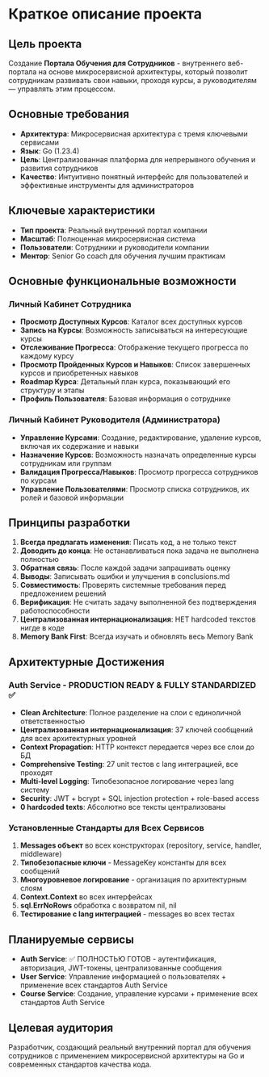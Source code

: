 # Краткое описание проекта

## Цель проекта
Создание **Портала Обучения для Сотрудников** - внутреннего веб-портала на основе микросервисной архитектуры, который позволит сотрудникам развивать свои навыки, проходя курсы, а руководителям — управлять этим процессом.

## Основные требования
- **Архитектура**: Микросервисная архитектура с тремя ключевыми сервисами
- **Язык**: Go (1.23.4)
- **Цель**: Централизованная платформа для непрерывного обучения и развития сотрудников
- **Качество**: Интуитивно понятный интерфейс для пользователей и эффективные инструменты для администраторов

## Ключевые характеристики
- **Тип проекта**: Реальный внутренний портал компании
- **Масштаб**: Полноценная микросервисная система
- **Пользователи**: Сотрудники и руководители компании
- **Ментор**: Senior Go coach для обучения лучшим практикам

## Основные функциональные возможности

### Личный Кабинет Сотрудника
- **Просмотр Доступных Курсов**: Каталог всех доступных курсов
- **Запись на Курсы**: Возможность записываться на интересующие курсы
- **Отслеживание Прогресса**: Отображение текущего прогресса по каждому курсу
- **Просмотр Пройденных Курсов и Навыков**: Список завершенных курсов и приобретенных навыков
- **Roadmap Курса**: Детальный план курса, показывающий его структуру и этапы
- **Профиль Пользователя**: Базовая информация о сотруднике

### Личный Кабинет Руководителя (Администратора)
- **Управление Курсами**: Создание, редактирование, удаление курсов, включая их содержание и навыки
- **Назначение Курсов**: Возможность назначать определенные курсы сотрудникам или группам
- **Валидация Прогресса/Навыков**: Просмотр прогресса сотрудников по курсам
- **Управление Пользователями**: Просмотр списка сотрудников, их ролей и базовой информации

## Принципы разработки
1. **Всегда предлагать изменения**: Писать код, а не только текст
2. **Доводить до конца**: Не останавливаться пока задача не выполнена полностью
3. **Обратная связь**: После каждой задачи запрашивать оценку
4. **Выводы**: Записывать ошибки и улучшения в conclusions.md
5. **Совместимость**: Проверять системные требования перед предложением решений
6. **Верификация**: Не считать задачу выполненной без подтверждения работоспособности
7. **Централизованная интернационализация**: НЕТ hardcoded текстов нигде в коде
8. **Memory Bank First**: Всегда изучать и обновлять весь Memory Bank

## Архитектурные Достижения

### Auth Service - PRODUCTION READY & FULLY STANDARDIZED ✅ 
- **Clean Architecture**: Полное разделение на слои с единоличной ответственностью
- **Централизованная интернационализация**: 37 ключей сообщений для всех архитектурных уровней
- **Context Propagation**: HTTP контекст передается через все слои до БД
- **Comprehensive Testing**: 27 unit тестов с lang интеграцией, все проходят
- **Multi-level Logging**: Типобезопасное логирование через lang систему
- **Security**: JWT + bcrypt + SQL injection protection + role-based access
- **0 hardcoded texts**: Абсолютно все тексты централизованы

### Установленные Стандарты для Всех Сервисов
1. **Messages объект** во всех конструкторах (repository, service, handler, middleware)
2. **Типобезопасные ключи** - MessageKey константы для всех сообщений
3. **Многоуровневое логирование** - организация по архитектурным слоям
4. **Context.Context** во всех интерфейсах
5. **sql.ErrNoRows** обработка с возвратом nil, nil
6. **Тестирование с lang интеграцией** - messages во всех тестах

## Планируемые сервисы
- **Auth Service**: ✅ ПОЛНОСТЬЮ ГОТОВ - аутентификация, авторизация, JWT-токены, централизованные сообщения
- **User Service**: Управление информацией о пользователях + применение всех стандартов Auth Service
- **Course Service**: Создание, управление курсами + применение всех стандартов Auth Service

## Целевая аудитория
Разработчик, создающий реальный внутренний портал для обучения сотрудников с применением микросервисной архитектуры на Go и современных стандартов качества кода. 